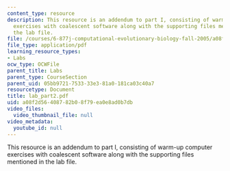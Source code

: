 ```yaml
---
content_type: resource
description: This resource is an addendum to part I, consisting of warm-up computer
  exercises with coalescent software along with the supporting files mentioned in
  the lab file.
file: /courses/6-877j-computational-evolutionary-biology-fall-2005/a08f2d56408782b08f79ea0e8ad0b7db_lab_part2.pdf
file_type: application/pdf
learning_resource_types:
- Labs
ocw_type: OCWFile
parent_title: Labs
parent_type: CourseSection
parent_uid: 05bb9721-7533-33e3-81a0-181ca03c40a7
resourcetype: Document
title: lab_part2.pdf
uid: a08f2d56-4087-82b0-8f79-ea0e8ad0b7db
video_files:
  video_thumbnail_file: null
video_metadata:
  youtube_id: null
---
```

This resource is an addendum to part I, consisting of warm-up computer exercises with coalescent software along with the supporting files mentioned in the lab file.

